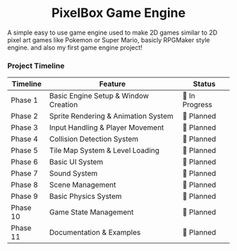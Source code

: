 <h1 align="center">
PixelBox Game Engine
</h1>

A simple easy to use game engine used to make 2D games similar to 2D pixel art games like Pokemon or Super Mario, basicly RPGMaker style engine. and also my first game engine project!

### Project Timeline

| Timeline | Feature | Status |
|-----------|---------|---------|
| Phase 1 | Basic Engine Setup & Window Creation | 🚧 In Progress |
| Phase 2 | Sprite Rendering & Animation System | 📅 Planned |
| Phase 3 | Input Handling & Player Movement | 📅 Planned |
| Phase 4 | Collision Detection System | 📅 Planned |
| Phase 5 | Tile Map System & Level Loading | 📅 Planned |
| Phase 6 | Basic UI System | 📅 Planned |
| Phase 7 | Sound System | 📅 Planned |
| Phase 8 | Scene Management | 📅 Planned |
| Phase 9 | Basic Physics System | 📅 Planned |
| Phase 10 | Game State Management | 📅 Planned |
| Phase 11 | Documentation & Examples | 📅 Planned |

